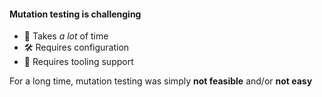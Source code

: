 <!-- .slide: class="is-fancy2" -->

#### Mutation testing is challenging

* 🐌 Takes _a lot_ of time
* 🛠️ Requires configuration
* 👷 Requires tooling support

For a long time, mutation testing was simply **not feasible** and/or **not easy**
